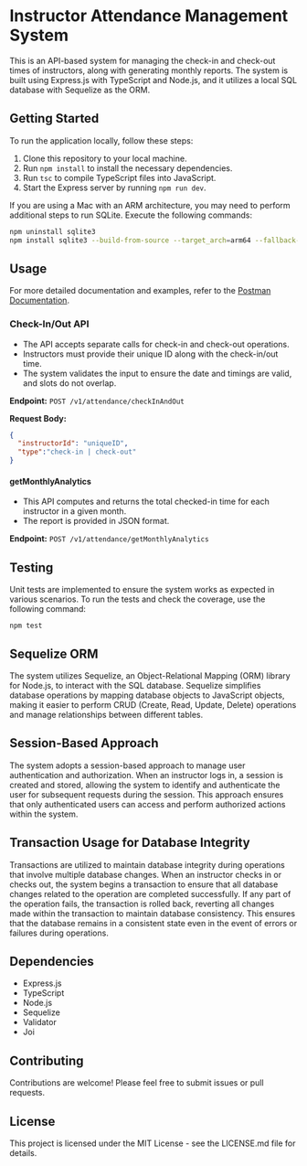 # Instructor Attendance Management System

This is an API-based system for managing the check-in and check-out times of instructors, along with generating monthly reports. The system is built using Express.js with TypeScript and Node.js, and it utilizes a local SQL database with Sequelize as the ORM.

## Getting Started

To run the application locally, follow these steps:

1. Clone this repository to your local machine.
2. Run `npm install` to install the necessary dependencies.
3. Run `tsc` to compile TypeScript files into JavaScript.
4. Start the Express server by running `npm run dev`.

If you are using a Mac with an ARM architecture, you may need to perform additional steps to run SQLite. Execute the following commands:

```bash
npm uninstall sqlite3
npm install sqlite3 --build-from-source --target_arch=arm64 --fallback-to-build
```

## Usage

For more detailed documentation and examples, refer to the [Postman Documentation](https://documenter.getpostman.com/view/12517036/2sA2r9UhVf).


### Check-In/Out API

- The API accepts separate calls for check-in and check-out operations.
- Instructors must provide their unique ID along with the check-in/out time.
- The system validates the input to ensure the date and timings are valid, and slots do not overlap.

**Endpoint:** `POST /v1/attendance/checkInAndOut`

**Request Body:**
```json
{
  "instructorId": "uniqueID",
  "type":"check-in | check-out"
}
```

#### getMonthlyAnalytics

- This API computes and returns the total checked-in time for each instructor in a given month.
- The report is provided in JSON format.

**Endpoint:** `POST /v1/attendance/getMonthlyAnalytics`


## Testing
Unit tests are implemented to ensure the system works as expected in various scenarios. To run the tests and check the coverage, use the following command:
```
npm test
```
## Sequelize ORM

The system utilizes Sequelize, an Object-Relational Mapping (ORM) library for Node.js, to interact with the SQL database. Sequelize simplifies database operations by mapping database objects to JavaScript objects, making it easier to perform CRUD (Create, Read, Update, Delete) operations and manage relationships between different tables.

## Session-Based Approach

The system adopts a session-based approach to manage user authentication and authorization. When an instructor logs in, a session is created and stored, allowing the system to identify and authenticate the user for subsequent requests during the session. This approach ensures that only authenticated users can access and perform authorized actions within the system.

## Transaction Usage for Database Integrity

Transactions are utilized to maintain database integrity during operations that involve multiple database changes. When an instructor checks in or checks out, the system begins a transaction to ensure that all database changes related to the operation are completed successfully. If any part of the operation fails, the transaction is rolled back, reverting all changes made within the transaction to maintain database consistency. This ensures that the database remains in a consistent state even in the event of errors or failures during operations.


## Dependencies
- Express.js
- TypeScript
- Node.js
- Sequelize
- Validator
- Joi

## Contributing
Contributions are welcome! Please feel free to submit issues or pull requests.

## License
This project is licensed under the MIT License - see the LICENSE.md file for details.


